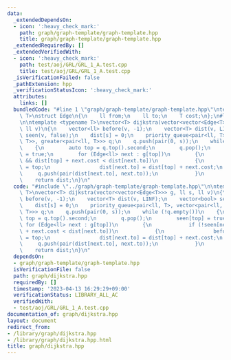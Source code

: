 ```yaml
---
data:
  _extendedDependsOn:
  - icon: ':heavy_check_mark:'
    path: graph/graph-template/graph-template.hpp
    title: graph/graph-template/graph-template.hpp
  _extendedRequiredBy: []
  _extendedVerifiedWith:
  - icon: ':heavy_check_mark:'
    path: test/aoj/GRL/GRL_1_A.test.cpp
    title: test/aoj/GRL/GRL_1_A.test.cpp
  _isVerificationFailed: false
  _pathExtension: hpp
  _verificationStatusIcon: ':heavy_check_mark:'
  attributes:
    links: []
  bundledCode: "#line 1 \"graph/graph-template/graph-template.hpp\"\ntemplate <typename\
    \ T>\nstruct Edge\n{\n    ll from;\n    ll to;\n    T cost;\n};\n#line 2 \"graph/dijkstra.hpp\"\
    \n\ntemplate <typename T>\nvector<T> dijkstra(vector<vector<Edge<T>>> g, ll s,\
    \ ll v)\n{\n    vector<ll> before(v, -1);\n    vector<T> dist(v, LINF);\n    vector<bool>\
    \ seen(v, false);\n    dist[s] = 0;\n    priority_queue<pair<ll, T>, vector<pair<ll,\
    \ T>>, greater<pair<ll, T>>> q;\n    q.push(pair(0, s));\n    while (!q.empty())\n\
    \    {\n        auto top = q.top().second;\n        q.pop();\n        seen[top]\
    \ = true;\n        for (Edge<ll> next : g[top])\n        {\n            if (!seen[next.to]\
    \ && dist[top] + next.cost < dist[next.to])\n            {\n                before[next.to]\
    \ = top;\n                dist[next.to] = dist[top] + next.cost;\n           \
    \     q.push(pair(dist[next.to], next.to));\n            }\n        }\n    }\n\
    \    return dist;\n}\n"
  code: "#include \"../graph/graph-template/graph-template.hpp\"\n\ntemplate <typename\
    \ T>\nvector<T> dijkstra(vector<vector<Edge<T>>> g, ll s, ll v)\n{\n    vector<ll>\
    \ before(v, -1);\n    vector<T> dist(v, LINF);\n    vector<bool> seen(v, false);\n\
    \    dist[s] = 0;\n    priority_queue<pair<ll, T>, vector<pair<ll, T>>, greater<pair<ll,\
    \ T>>> q;\n    q.push(pair(0, s));\n    while (!q.empty())\n    {\n        auto\
    \ top = q.top().second;\n        q.pop();\n        seen[top] = true;\n       \
    \ for (Edge<ll> next : g[top])\n        {\n            if (!seen[next.to] && dist[top]\
    \ + next.cost < dist[next.to])\n            {\n                before[next.to]\
    \ = top;\n                dist[next.to] = dist[top] + next.cost;\n           \
    \     q.push(pair(dist[next.to], next.to));\n            }\n        }\n    }\n\
    \    return dist;\n}\n"
  dependsOn:
  - graph/graph-template/graph-template.hpp
  isVerificationFile: false
  path: graph/dijkstra.hpp
  requiredBy: []
  timestamp: '2023-04-13 16:29:29+09:00'
  verificationStatus: LIBRARY_ALL_AC
  verifiedWith:
  - test/aoj/GRL/GRL_1_A.test.cpp
documentation_of: graph/dijkstra.hpp
layout: document
redirect_from:
- /library/graph/dijkstra.hpp
- /library/graph/dijkstra.hpp.html
title: graph/dijkstra.hpp
---
```

